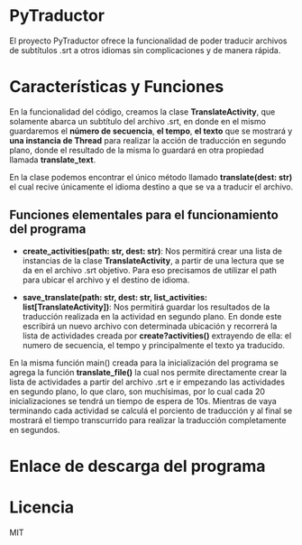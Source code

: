 # PyTraductor
El proyecto PyTraductor ofrece la funcionalidad de poder traducir archivos de subtítulos .srt a otros idiomas sin 
complicaciones y de manera rápida.

# Características y Funciones
En la funcionalidad del código, creamos la clase **TranslateActivity**, que solamente abarca un subtítulo del archivo 
.srt, en donde en el mismo guardaremos el **número de secuencia**, **el tempo**, **el texto** que se mostrará y 
**una instancia de Thread** para realizar la acción de traducción en segundo plano, donde el resultado de la misma lo 
guardará en otra propiedad llamada **translate_text**.

En la clase podemos encontrar el único método llamado **translate(dest: str)** el cual recive únicamente el idioma 
destino a que se va a traducir el archivo.

## Funciones elementales para el funcionamiento del programa

- **create_activities(path: str, dest: str)**: Nos permitirá crear una lista de instancias de la clase 
**TranslateActivity**, a partir de una lectura que se da en el archivo .srt objetivo. Para eso precisamos de utilizar 
el path para ubicar el archivo y el destino de idioma.

- **save_translate(path: str, dest: str, list_activities: list[TranslateActivity])**: Nos permitirá guardar los 
resultados de la traducción realizada en la actividad en segundo plano. En donde este escribirá un nuevo archivo
con determinada ubicación y recorrerá la lista de actividades creada por **create?activities()** extrayendo de ella:
el numero de secuencia, el tempo y principalmente el texto ya traducido.

En la misma función main() creada para la inicialización del programa se agrega la función **translate_file()** la cual
nos permite directamente crear la lista de actividades a partir del archivo .srt e ir empezando las actividades en 
segundo plano, lo que claro, son muchísimas, por lo cual cada 20 inicializaciones se tendrá un tiempo de espera de 10s.
Mientras de vaya terminando cada actividad se calculá el porciento de traducción y al final se mostrará el tiempo
transcurrido para realizar la traducción completamente en segundos.
 
# Enlace de descarga del programa


# Licencia
MIT